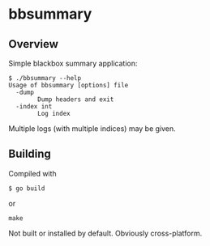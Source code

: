 # bbsummary

## Overview

Simple blackbox summary application:

```
$ ./bbsummary --help
Usage of bbsummary [options] file
  -dump
    	Dump headers and exit
  -index int
    	Log index
```

Multiple logs (with multiple indices) may be given.

## Building

Compiled with

```
$ go build
```

or

```
make
```

Not built or installed by default. Obviously cross-platform.
